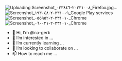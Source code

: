 ![Uploading Screenshot_٢٠٢٣١٠٠٨-٠٢٣٨٤٦_Firefox.jpg…]()
![Screenshot_٢٠٢٣١٠٠٩-١٩٣٠٤٨_Google Play services](https://github.com/na-gerb/na-gerb/assets/147639026/56bacc5b-ebe1-4bce-be8e-ae783b93f441)
![Screenshot_٢٠٢٣١٠١٠-٠٥٥٩٥٢_Chrome](https://github.com/na-gerb/na-gerb/assets/147639026/60783f84-a703-4113-a7db-1c24ce49d59f)
![Screenshot_٢٠٢٣١٠١٠-٠٦٠٠٢١_Chrome](https://github.com/na-gerb/na-gerb/assets/147639026/58a2b83e-b83a-4f9f-b821-20f213b1f282)
- 👋 Hi, I’m @na-gerb
- 👀 I’m interested in ...
- 🌱 I’m currently learning ...
- 💞️ I’m looking to collaborate on ...
- 📫 How to reach me ...

<!---
na-gerb/na-gerb is a ✨ special ✨ repository because its `README.md` (this file) appears on your GitHub profile.
You can click the Preview link to take a look at your changes.
--->
